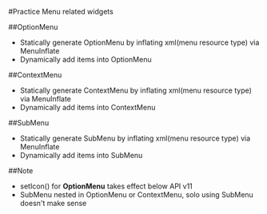 #Practice Menu related widgets

##OptionMenu
- Statically generate OptionMenu by inflating xml(menu resource type) via MenuInflate
- Dynamically add items into OptionMenu

##ContextMenu
- Statically generate ContextMenu by inflating xml(menu resource type) via MenuInflate
- Dynamically add items into ContextMenu

##SubMenu
- Statically generate SubMenu by inflating xml(menu resource type) via MenuInflate
- Dynamically add items into SubMenu

##Note
- setIcon() for **OptionMenu** takes effect below API v11
- SubMenu nested in OptionMenu or ContextMenu, solo using SubMenu doesn't make sense


